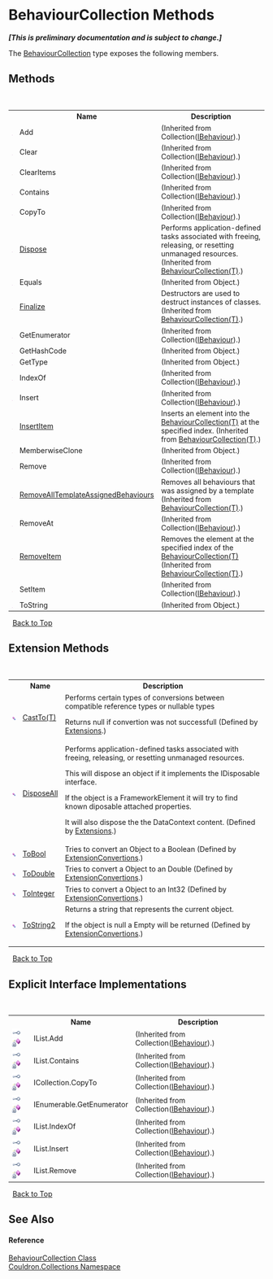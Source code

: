 # BehaviourCollection Methods
 _**\[This is preliminary documentation and is subject to change.\]**_

The <a href="T_Couldron_Collections_BehaviourCollection">BehaviourCollection</a> type exposes the following members.


## Methods
&nbsp;<table><tr><th></th><th>Name</th><th>Description</th></tr><tr><td>![Public method](media/pubmethod.gif "Public method")</td><td>Add</td><td> (Inherited from Collection(<a href="T_Couldron_Behaviours_IBehaviour">IBehaviour</a>).)</td></tr><tr><td>![Public method](media/pubmethod.gif "Public method")</td><td>Clear</td><td> (Inherited from Collection(<a href="T_Couldron_Behaviours_IBehaviour">IBehaviour</a>).)</td></tr><tr><td>![Protected method](media/protmethod.gif "Protected method")</td><td>ClearItems</td><td> (Inherited from Collection(<a href="T_Couldron_Behaviours_IBehaviour">IBehaviour</a>).)</td></tr><tr><td>![Public method](media/pubmethod.gif "Public method")</td><td>Contains</td><td> (Inherited from Collection(<a href="T_Couldron_Behaviours_IBehaviour">IBehaviour</a>).)</td></tr><tr><td>![Public method](media/pubmethod.gif "Public method")</td><td>CopyTo</td><td> (Inherited from Collection(<a href="T_Couldron_Behaviours_IBehaviour">IBehaviour</a>).)</td></tr><tr><td>![Public method](media/pubmethod.gif "Public method")</td><td><a href="M_Couldron_Collections_BehaviourCollection_1_Dispose">Dispose</a></td><td>
Performs application-defined tasks associated with freeing, releasing, or resetting unmanaged resources.
 (Inherited from <a href="T_Couldron_Collections_BehaviourCollection_1">BehaviourCollection(T)</a>.)</td></tr><tr><td>![Public method](media/pubmethod.gif "Public method")</td><td>Equals</td><td> (Inherited from Object.)</td></tr><tr><td>![Protected method](media/protmethod.gif "Protected method")</td><td><a href="M_Couldron_Collections_BehaviourCollection_1_Finalize">Finalize</a></td><td>
Destructors are used to destruct instances of classes.
 (Inherited from <a href="T_Couldron_Collections_BehaviourCollection_1">BehaviourCollection(T)</a>.)</td></tr><tr><td>![Public method](media/pubmethod.gif "Public method")</td><td>GetEnumerator</td><td> (Inherited from Collection(<a href="T_Couldron_Behaviours_IBehaviour">IBehaviour</a>).)</td></tr><tr><td>![Public method](media/pubmethod.gif "Public method")</td><td>GetHashCode</td><td> (Inherited from Object.)</td></tr><tr><td>![Public method](media/pubmethod.gif "Public method")</td><td>GetType</td><td> (Inherited from Object.)</td></tr><tr><td>![Public method](media/pubmethod.gif "Public method")</td><td>IndexOf</td><td> (Inherited from Collection(<a href="T_Couldron_Behaviours_IBehaviour">IBehaviour</a>).)</td></tr><tr><td>![Public method](media/pubmethod.gif "Public method")</td><td>Insert</td><td> (Inherited from Collection(<a href="T_Couldron_Behaviours_IBehaviour">IBehaviour</a>).)</td></tr><tr><td>![Protected method](media/protmethod.gif "Protected method")</td><td><a href="M_Couldron_Collections_BehaviourCollection_1_InsertItem">InsertItem</a></td><td>
Inserts an element into the <a href="T_Couldron_Collections_BehaviourCollection_1">BehaviourCollection(T)</a> at the specified index.
 (Inherited from <a href="T_Couldron_Collections_BehaviourCollection_1">BehaviourCollection(T)</a>.)</td></tr><tr><td>![Protected method](media/protmethod.gif "Protected method")</td><td>MemberwiseClone</td><td> (Inherited from Object.)</td></tr><tr><td>![Public method](media/pubmethod.gif "Public method")</td><td>Remove</td><td> (Inherited from Collection(<a href="T_Couldron_Behaviours_IBehaviour">IBehaviour</a>).)</td></tr><tr><td>![Public method](media/pubmethod.gif "Public method")</td><td><a href="M_Couldron_Collections_BehaviourCollection_1_RemoveAllTemplateAssignedBehaviours">RemoveAllTemplateAssignedBehaviours</a></td><td>
Removes all behaviours that was assigned by a template
 (Inherited from <a href="T_Couldron_Collections_BehaviourCollection_1">BehaviourCollection(T)</a>.)</td></tr><tr><td>![Public method](media/pubmethod.gif "Public method")</td><td>RemoveAt</td><td> (Inherited from Collection(<a href="T_Couldron_Behaviours_IBehaviour">IBehaviour</a>).)</td></tr><tr><td>![Protected method](media/protmethod.gif "Protected method")</td><td><a href="M_Couldron_Collections_BehaviourCollection_1_RemoveItem">RemoveItem</a></td><td>
Removes the element at the specified index of the <a href="T_Couldron_Collections_BehaviourCollection_1">BehaviourCollection(T)</a>
 (Inherited from <a href="T_Couldron_Collections_BehaviourCollection_1">BehaviourCollection(T)</a>.)</td></tr><tr><td>![Protected method](media/protmethod.gif "Protected method")</td><td>SetItem</td><td> (Inherited from Collection(<a href="T_Couldron_Behaviours_IBehaviour">IBehaviour</a>).)</td></tr><tr><td>![Public method](media/pubmethod.gif "Public method")</td><td>ToString</td><td> (Inherited from Object.)</td></tr></table>&nbsp;
<a href="#behaviourcollection-methods">Back to Top</a>

## Extension Methods
&nbsp;<table><tr><th></th><th>Name</th><th>Description</th></tr><tr><td>![Public Extension Method](media/pubextension.gif "Public Extension Method")</td><td><a href="M_Couldron_Extensions_CastTo__1">CastTo(T)</a></td><td>
Performs certain types of conversions between compatible reference types or nullable types 

 Returns null if convertion was not successfull
 (Defined by <a href="T_Couldron_Extensions">Extensions</a>.)</td></tr><tr><td>![Public Extension Method](media/pubextension.gif "Public Extension Method")</td><td><a href="M_Couldron_Extensions_DisposeAll">DisposeAll</a></td><td>
Performs application-defined tasks associated with freeing, releasing, or resetting unmanaged resources. 

 This will dispose an object if it implements the IDisposable interface. 

 If the object is a FrameworkElement it will try to find known diposable attached properties. 

 It will also dispose the the DataContext content.
 (Defined by <a href="T_Couldron_Extensions">Extensions</a>.)</td></tr><tr><td>![Public Extension Method](media/pubextension.gif "Public Extension Method")</td><td><a href="M_Couldron_ExtensionConvertions_ToBool">ToBool</a></td><td>
Tries to convert an Object to a Boolean
 (Defined by <a href="T_Couldron_ExtensionConvertions">ExtensionConvertions</a>.)</td></tr><tr><td>![Public Extension Method](media/pubextension.gif "Public Extension Method")</td><td><a href="M_Couldron_ExtensionConvertions_ToDouble">ToDouble</a></td><td>
Tries to convert a Object to an Double
 (Defined by <a href="T_Couldron_ExtensionConvertions">ExtensionConvertions</a>.)</td></tr><tr><td>![Public Extension Method](media/pubextension.gif "Public Extension Method")</td><td><a href="M_Couldron_ExtensionConvertions_ToInteger">ToInteger</a></td><td>
Tries to convert a Object to an Int32
 (Defined by <a href="T_Couldron_ExtensionConvertions">ExtensionConvertions</a>.)</td></tr><tr><td>![Public Extension Method](media/pubextension.gif "Public Extension Method")</td><td><a href="M_Couldron_ExtensionConvertions_ToString2">ToString2</a></td><td>
Returns a string that represents the current object. 

 If the object is null a Empty will be returned
 (Defined by <a href="T_Couldron_ExtensionConvertions">ExtensionConvertions</a>.)</td></tr></table>&nbsp;
<a href="#behaviourcollection-methods">Back to Top</a>

## Explicit Interface Implementations
&nbsp;<table><tr><th></th><th>Name</th><th>Description</th></tr><tr><td>![Explicit interface implementation](media/pubinterface.gif "Explicit interface implementation")![Private method](media/privmethod.gif "Private method")</td><td>IList.Add</td><td> (Inherited from Collection(<a href="T_Couldron_Behaviours_IBehaviour">IBehaviour</a>).)</td></tr><tr><td>![Explicit interface implementation](media/pubinterface.gif "Explicit interface implementation")![Private method](media/privmethod.gif "Private method")</td><td>IList.Contains</td><td> (Inherited from Collection(<a href="T_Couldron_Behaviours_IBehaviour">IBehaviour</a>).)</td></tr><tr><td>![Explicit interface implementation](media/pubinterface.gif "Explicit interface implementation")![Private method](media/privmethod.gif "Private method")</td><td>ICollection.CopyTo</td><td> (Inherited from Collection(<a href="T_Couldron_Behaviours_IBehaviour">IBehaviour</a>).)</td></tr><tr><td>![Explicit interface implementation](media/pubinterface.gif "Explicit interface implementation")![Private method](media/privmethod.gif "Private method")</td><td>IEnumerable.GetEnumerator</td><td> (Inherited from Collection(<a href="T_Couldron_Behaviours_IBehaviour">IBehaviour</a>).)</td></tr><tr><td>![Explicit interface implementation](media/pubinterface.gif "Explicit interface implementation")![Private method](media/privmethod.gif "Private method")</td><td>IList.IndexOf</td><td> (Inherited from Collection(<a href="T_Couldron_Behaviours_IBehaviour">IBehaviour</a>).)</td></tr><tr><td>![Explicit interface implementation](media/pubinterface.gif "Explicit interface implementation")![Private method](media/privmethod.gif "Private method")</td><td>IList.Insert</td><td> (Inherited from Collection(<a href="T_Couldron_Behaviours_IBehaviour">IBehaviour</a>).)</td></tr><tr><td>![Explicit interface implementation](media/pubinterface.gif "Explicit interface implementation")![Private method](media/privmethod.gif "Private method")</td><td>IList.Remove</td><td> (Inherited from Collection(<a href="T_Couldron_Behaviours_IBehaviour">IBehaviour</a>).)</td></tr></table>&nbsp;
<a href="#behaviourcollection-methods">Back to Top</a>

## See Also


#### Reference
<a href="T_Couldron_Collections_BehaviourCollection">BehaviourCollection Class</a><br /><a href="N_Couldron_Collections">Couldron.Collections Namespace</a><br />